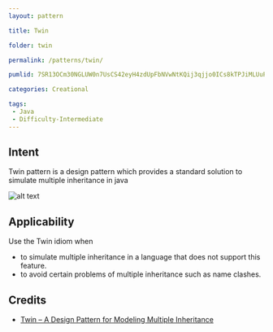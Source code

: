 ```yaml
---
layout: pattern

title: Twin

folder: twin

permalink: /patterns/twin/

pumlid: 7SR13OCm30NGLUW0n7UsCS42eyH4zdUpFbNVwNtKQij3qjjo0ICs8kTPJiMLUuPuVGnYAFNff2qdWvrk_l9wIEXfws10t88wno-4gKQ2-az9xsLaRoy0

categories: Creational

tags:
 - Java
 - Difficulty-Intermediate
---
```


## Intent
 Twin pattern is a design pattern which provides a standard solution to simulate multiple
inheritance in java

![alt text](./etc/twin.png "Twin")

## Applicability
Use the Twin idiom when

* to simulate multiple inheritance in a language that does not support this feature.
* to avoid certain problems of multiple inheritance such as name clashes.

## Credits

* [Twin – A Design Pattern for Modeling Multiple Inheritance](http://www.ssw.uni-linz.ac.at/Research/Papers/Moe99/Paper.pdf)
